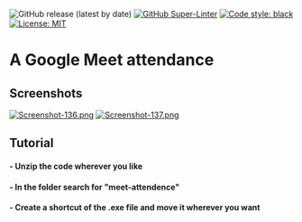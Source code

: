 ![GitHub release (latest by date)](https://img.shields.io/github/v/release/DanyB0/meet-attendance?color=black&label=release&logoColor=red&style=social)
[![GitHub Super-Linter](https://github.com/DanyB0/meet-attender/workflows/Lint%20Code%20Base/badge.svg)](https://github.com/marketplace/actions/super-linter)
[![Code style: black](https://img.shields.io/badge/code%20style-black-000000.svg)](https://github.com/psf/black)
[![License: MIT](https://img.shields.io/badge/License-MIT-yellow.svg)](https://opensource.org/licenses/MIT)

# A Google Meet attendance

## Screenshots
[![Screenshot-136.png](https://i.postimg.cc/rpL38Z85/Screenshot-136.png)](https://postimg.cc/VJDDgR0N)
[![Screenshot-137.png](https://i.postimg.cc/mrRpxcww/Screenshot-137.png)](https://postimg.cc/18Crw3bn)

## Tutorial
#### - Unzip the code wherever you like
#### - In the folder search for "meet-attendence"
#### - Create a shortcut of the .exe file and move it wherever you want
